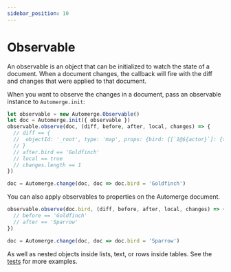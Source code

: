 ```yaml
---
sidebar_position: 10
---
```


# Observable

An observable is an object that can be initialized to watch the state of a
document. When a document changes, the callback will fire with the diff and
changes that were applied to that document.

When you want to observe the changes in a document, pass an observable instance to `Automerge.init`:

```js
let observable = new Automerge.Observable()
let doc = Automerge.init({ observable })
observable.observe(doc, (diff, before, after, local, changes) => {
  // diff == {
  //  objectId: '_root', type: 'map', props: {bird: {[`1@${actor}`]: {type: 'value', value: 'Goldfinch'}}}
  // }
  // after.bird == 'Goldfinch'
  // local == true
  // changes.length == 1
})

doc = Automerge.change(doc, doc => doc.bird = 'Goldfinch')
```

You can also apply observables to properties on the Automerge document.
```js
observable.observe(doc.bird, (diff, before, after, local, changes) => {
  // before == 'Goldfinch'
  // after == 'Sparrow'
})

doc = Automerge.change(doc, doc => doc.bird = 'Sparrow')
```

As well as nested objects inside lists, text, or rows inside tables. See the [tests](https://github.com/automerge/automerge/blob/main/test/observable_test.js) for more examples.
